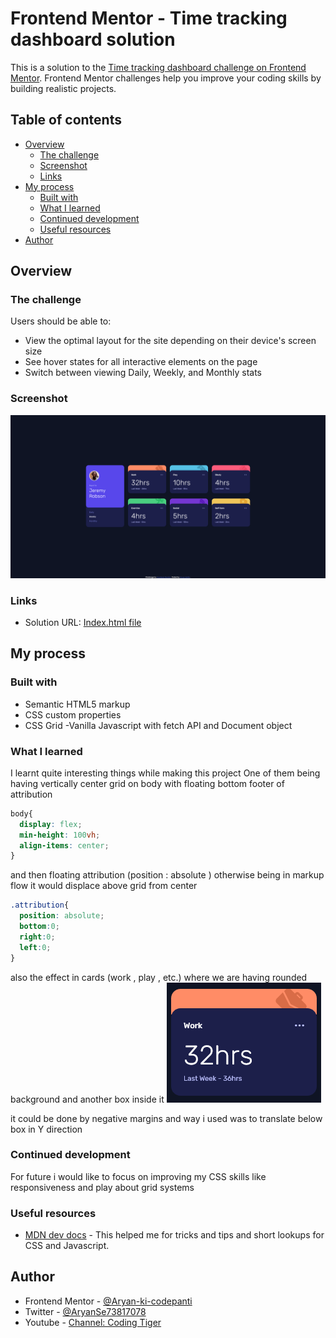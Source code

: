 # Frontend Mentor - Time tracking dashboard solution

This is a solution to the [Time tracking dashboard challenge on Frontend Mentor](https://www.frontendmentor.io/challenges/time-tracking-dashboard-UIQ7167Jw). Frontend Mentor challenges help you improve your coding skills by building realistic projects. 

## Table of contents

- [Overview](#overview)
  - [The challenge](#the-challenge)
  - [Screenshot](#screenshot)
  - [Links](#links)
- [My process](#my-process)
  - [Built with](#built-with)
  - [What I learned](#what-i-learned)
  - [Continued development](#continued-development)
  - [Useful resources](#useful-resources)
- [Author](#author)

## Overview

### The challenge

Users should be able to:

- View the optimal layout for the site depending on their device's screen size
- See hover states for all interactive elements on the page
- Switch between viewing Daily, Weekly, and Monthly stats

### Screenshot

![](./readme-assets/screenshot.png)



### Links

- Solution URL: [Index.html file](./index.html)
<!-- - Live Site URL: [Add live site URL here](https://your-live-site-url.com) -->

## My process

### Built with

- Semantic HTML5 markup
- CSS custom properties
- CSS Grid
-Vanilla Javascript with fetch API and Document object


### What I learned


I learnt quite interesting things while making this project
One of them being having vertically center grid on body with floating bottom footer of attribution

```css
body{
  display: flex;
  min-height: 100vh;
  align-items: center;
}
```
and then floating attribution (position : absolute ) otherwise being in markup flow it would displace above grid from center
```css
.attribution{
  position: absolute;
  bottom:0;
  right:0;
  left:0;
}
```

also the effect in cards (work , play , etc.) where we are having rounded background and another box inside it 
![](./readme-assets/screenshot2.png)

it could be done by negative margins and way i used was to translate below box in Y direction


### Continued development

For future i would like to focus on improving my CSS skills like responsiveness and play about grid systems


### Useful resources

- [MDN dev docs](https://developer.mozilla.org/) - This helped me for tricks and tips and short lookups for CSS and Javascript.

## Author

- Frontend Mentor - [@Aryan-ki-codepanti](https://www.frontendmentor.io/profile/Aryan-ki-codepanti)
- Twitter - [@AryanSe73817078](https://www.twitter.com/AryanSe73817078)
- Youtube - [Channel: Coding Tiger](https://www.youtube.com/channel/UCkz7TnVuNBGEQOTa77lmZfA)

